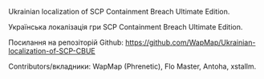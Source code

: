 Ukrainian localization of SCP Containment Breach Ultimate Edition.

Українська локалізація гри SCP Containment Breach Ultimate Edition.

Посилання на репозіторій Github: https://github.com/WapMap/Ukrainian-localization-of-SCP-CBUE

Contributors/вкладники: WapMap (Phrenetic), Flo Master, Antoha, xstallm.
